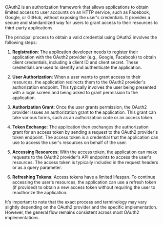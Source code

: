 OAuth2 is an authorization framework that allows applications to obtain limited access to user accounts on an HTTP service, such as Facebook, Google, or GitHub, without exposing the user's credentials. It provides a secure and standardized way for users to grant access to their resources to third-party applications.

The principal process to obtain a valid credential using OAuth2 involves the following steps:

1. **Registration**: The application developer needs to register their application with the OAuth2 provider (e.g., Google, Facebook) to obtain client credentials, including a client ID and client secret. These credentials are used to identify and authenticate the application.

2. **User Authorization**: When a user wants to grant access to their resources, the application redirects them to the OAuth2 provider's authorization endpoint. This typically involves the user being presented with a login screen and being asked to grant permission to the application.

3. **Authorization Grant**: Once the user grants permission, the OAuth2 provider issues an authorization grant to the application. This grant can take various forms, such as an authorization code or an access token.

4. **Token Exchange**: The application then exchanges the authorization grant for an access token by sending a request to the OAuth2 provider's token endpoint. The access token is a credential that the application can use to access the user's resources on behalf of the user.

5. **Accessing Resources**: With the access token, the application can make requests to the OAuth2 provider's API endpoints to access the user's resources. The access token is typically included in the request headers or as a query parameter.

6. **Refreshing Tokens**: Access tokens have a limited lifespan. To continue accessing the user's resources, the application can use a refresh token (if provided) to obtain a new access token without requiring the user to reauthorize the application.

It's important to note that the exact process and terminology may vary slightly depending on the OAuth2 provider and the specific implementation. However, the general flow remains consistent across most OAuth2 implementations.